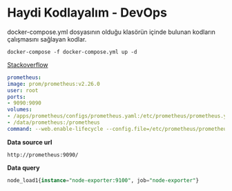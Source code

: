 # Haydi Kodlayalım - DevOps

docker-compose.yml dosyasının olduğu klasörün içinde bulunan kodların çalışmasını sağlayan kodlar.

```shell
docker-compose -f docker-compose.yml up -d
```

[Stackoverflow](`https://stackoverflow:com/questions/52523610/cant-load-prometheus-yml-config-file-with-docker-prom-prometheus:)
```yml
prometheus:
image: prom/prometheus:v2.26.0
user: root
ports:
- 9090:9090
volumes:
- /apps/prometheus/configs/prometheus.yaml:/etc/prometheus/prometheus.yaml
- /data/prometheus:/prometheus
command: --web.enable-lifecycle --config.file=/etc/prometheus/prometheus.yml
```

**Data source url**
```
http://prometheus:9090/
```

**Data query**

```sql
node_load1{instance="node-exporter:9100", job="node-exporter"}
```